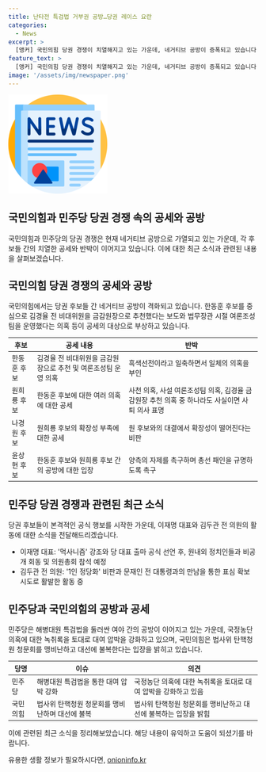 ```yaml
---
title: 난타전 특검법 거부권 공방…당권 레이스 요란
categories:
  - News
excerpt: >
  [앵커] 국민의힘 당권 경쟁이 치열해지고 있는 가운데, 네거티브 공방이 증폭되고 있습니다. 한동훈 후보를 향한 의혹과 반박이 번갈아 나오는 가운데, 국민의힘 당권 주자들의 공세가 예상된다. 민주당도 당권 레이스에 본격적으로 뛰어들며, 이재명 대표와 김두관 전 의원의 활동이 시작됐다. 이와 더불어 해병대원 특검법과 탄핵 청문회를 둘러싼 여야의 공방도 예고돼 있다. (150자) #국민의힘 #당권경쟁 #네거티브 #민주당 #이재명 #김두관 #해병대원특검법 #탄핵
feature_text: >
  [앵커] 국민의힘 당권 경쟁이 치열해지고 있는 가운데, 네거티브 공방이 증폭되고 있습니다. 한동훈 후보를 향한 의혹과 반박이 번갈아 나오는 가운데, 국민의힘 당권 주자들의 공세가 예상된다. 민주당도 당권 레이스에 본격적으로 뛰어들며, 이재명 대표와 김두관 전 의원의 활동이 시작됐다. 이와 더불어 해병대원 특검법과 탄핵 청문회를 둘러싼 여야의 공방도 예고돼 있다. (150자) #국민의힘 #당권경쟁 #네거티브 #민주당 #이재명 #김두관 #해병대원특검법 #탄핵
image: '/assets/img/newspaper.png'
---
```


<p><img src="/assets/img/newspaper.png" alt="kimp 속보" /></p>

<h2>국민의힘과 민주당 당권 경쟁 속의 공세와 공방</h2>

<p>국민의힘과 민주당의 당권 경쟁은 현재 네거티브 공방으로 가열되고 있는 가운데, 각 후보들 간의 치열한 공세와 반박이 이어지고 있습니다. 이에 대한 최근 소식과 관련된 내용을 살펴보겠습니다.</p>

<h2>국민의힘 당권 경쟁의 공세와 공방</h2>

<p data-ke-size="size16">국민의힘에서는 당권 후보들 간 네거티브 공방이 격화되고 있습니다. 한동훈 후보를 중심으로 김경율 전 비대위원을 금감원장으로 추천했다는 보도와 법무장관 시절 여론조성팀을 운영했다는 의혹 등이 공세의 대상으로 부상하고 있습니다.</p>

<table>
  <thead>
    <tr>
      <th>후보</th>
      <th>공세 내용</th>
      <th>반박</th>
    </tr>
  </thead>
  <tbody>
    <tr>
      <td>한동훈 후보</td>
      <td>김경율 전 비대위원을 금감원장으로 추천 및 여론조성팀 운영 의혹</td>
      <td>흑색선전이라고 일축하면서 일체의 의혹을 부인</td>
    </tr>
    <tr>
      <td>원희룡 후보</td>
      <td>한동훈 후보에 대한 여러 의혹에 대한 공세</td>
      <td>사천 의혹, 사설 여론조성팀 의혹, 김경율 금감원장 추천 의혹 중 하나라도 사실이면 사퇴 의사 표명</td>
    </tr>
    <tr>
      <td>나경원 후보</td>
      <td>원희룡 후보의 확장성 부족에 대한 공세</td>
      <td>원 후보와의 대결에서 확장성이 떨어진다는 비판</td>
    </tr>
    <tr>
      <td>윤상현 후보</td>
      <td>한동훈 후보와 원희룡 후보 간의 공방에 대한 입장</td>
      <td>양측의 자제를 촉구하며 총선 패인을 규명하도록 촉구</td>
    </tr>
  </tbody>
</table>

<h2>민주당 당권 경쟁과 관련된 최근 소식</h2>

<p data-ke-size="size16">당권 후보들이 본격적인 공식 행보를 시작한 가운데, 이재명 대표와 김두관 전 의원의 활동에 대한 소식을 전달해드리겠습니다.</p>

<ul>
  <li>이재명 대표: '먹사니즘' 강조와 당 대표 출마 공식 선언 후, 원내외 정치인들과 비공개 회동 및 의원총회 참석 예정</li>
  <li>김두관 전 의원: '1인 정당화' 비판과 문재인 전 대통령과의 만남을 통한 표심 확보 시도로 활발한 활동 중</li>
</ul>

<h2>민주당과 국민의힘의 공방과 공세</h2>

<p data-ke-size="size16">민주당은 해병대원 특검법을 둘러싼 여야 간의 공방이 이어지고 있는 가운데, 국정농단 의혹에 대한 녹취록을 토대로 대여 압박을 강화하고 있으며, 국민의힘은 법사위 탄핵청원 청문회를 맹비난하고 대선에 불복한다는 입장을 밝히고 있습니다.</p>

<table>
  <thead>
    <tr>
      <th>당명</th>
      <th>이슈</th>
      <th>의견</th>
    </tr>
  </thead>
  <tbody>
    <tr>
      <td>민주당</td>
      <td>해병대원 특검법을 통한 대여 압박 강화</td>
      <td>국정농단 의혹에 대한 녹취록을 토대로 대여 압박을 강화하고 있음</td>
    </tr>
    <tr>
      <td>국민의힘</td>
      <td>법사위 탄핵청원 청문회를 맹비난하며 대선에 불복</td>
      <td>법사위 탄핵청원 청문회를 맹비난하고 대선에 불복하는 입장을 밝힘</td>
    </tr>
  </tbody>
</table>

<p>이에 관련된 최근 소식을 정리해보았습니다. 해당 내용이 유익하고 도움이 되셨기를 바랍니다.</p>
유용한 생활 정보가 필요하시다면, <a href="https://onioninfo.kr" rel="dofollow">onioninfo.kr</a>


